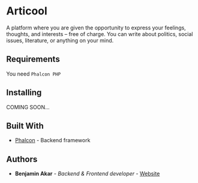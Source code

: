 # Articool

A platform where you are given the opportunity to express your feelings, thoughts, and interests – free of charge. You can write about politics, social issues, literature, or anything on your mind.

## Requirements

You need `Phalcon PHP` 

## Installing

COMING SOON...

## Built With

* [Phalcon](https://phalconphp.com/en/) - Backend framework

## Authors

* **Benjamin Akar** - *Backend & Frontend developer* - [Website](https://benjaminakar.com/)